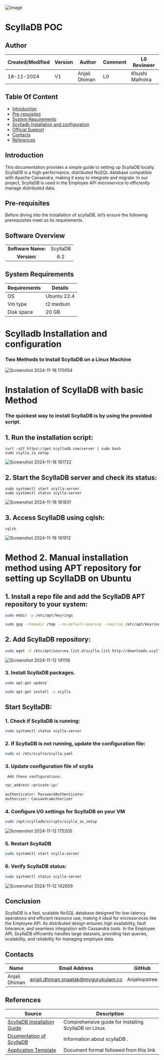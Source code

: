 ![image](https://github.com/user-attachments/assets/31897406-2fe7-449a-9df7-6dc55cd9ec5e)


# ScyllaDB POC

## Author

| Created/Modified | Version | Author               | Comment         | L0 Reviewer      |
|-------------------|---------|----------------------|-----------------|------------------|
| 18-11-2024        | V1     | Anjali Dhiman | L0    |  Khushi Malhotra |

## Table Of Content

- [Introduction](#introduction)
- [Pre-requisites](#pre-requisites)
- [System Requirements](#system-requirements)
- [Scylladb Installation and configuration](#scylladb-installation-and-configuration)
- [Official Support](#official-support)
- [Contacts](#contacts)
- [References](#references)


## Introduction
This documentation provides a simple guide to setting up ScyllaDB locally. ScyllaDB is a high-performance, distributed NoSQL database compatible with Apache Cassandra, making it easy to integrate and migrate. In our project, ScyllaDB is used in the Employee API microservice to efficiently manage distributed data.

## Pre-requisites

Before diving into the Installation of scyllaDB, let’s ensure the following prerequisites meet as its requirements.

## Software Overview
|                  |         |
|:----------------:|:-------:|
| **Software Name:**| ScyllaDB|
|**Version:**| 6.2 |

## System Requirements
| **Requirements** | **Details** |
|---------|---------|
| OS |  Ubuntu 22.4 |
| Vm type | t2 medium |
| Disk space | 20 GB |



# Scylladb Installation and configuration
### Two Methods to Install ScyllaDB on a Linux Machine
![Screenshot 2024-11-18 170054](https://github.com/user-attachments/assets/25da80d4-4f36-41c4-bc0a-0a8374e91ff3)

# Instalation of ScyllaDB with basic Method
### The quickest way to install ScyllaDB is by using the provided script.

## 1. Run the installation script:
```
curl -sSf https://get.scylladb.com/server | sudo bash
sudo scylla_io_setup
```
![Screenshot 2024-11-18 161722](https://github.com/user-attachments/assets/3be1e5c9-76dc-42a1-85ba-27e17721ed84)


## 2. Start the ScyllaDB server and check its status:
```
sudo systemctl start scylla-server
sudo systemctl status scylla-server
```
![Screenshot 2024-11-18 161831](https://github.com/user-attachments/assets/9c6a0d24-22a6-44d9-ae19-79b1757f9dd7)

## 3. Access ScyllaDB using cqlsh:
```
cqlsh
```
![Screenshot 2024-11-18 161912](https://github.com/user-attachments/assets/3654db11-4887-4fce-895b-45d8211ac164)

# Method 2. Manual installation method using APT repository for setting up ScyllaDB on Ubuntu

## 1. Install a repo file and add the ScyllaDB APT repository to your system:

```bash
sudo mkdir -p /etc/apt/keyrings

sudo gpg --homedir /tmp --no-default-keyring --keyring /etc/apt/keyrings/scylladb.gpg --keyserver hkp://keyserver.ubuntu.com:80 --recv-keys A43E06657BAC99E3
```

## 2. Add ScyllaDB repository:
  
```bash
sudo wget -O /etc/apt/sources.list.d/scylla.list http://downloads.scylladb.com/deb/debian/scylla-6.2.list
```

![Screenshot 2024-11-12 141116](https://github.com/user-attachments/assets/ab1d7faf-e3ef-41e9-8d84-9a830bd85777)

### 3. Install ScyllaDB packages.

```bash
sudo apt-get update`

sudo apt-get install -y scylla
```

## **Start ScyllaDB**:

### 1. Check if ScyllaDB is running:

```bash 
sudo systemctl status scylla-server
```

### 2. If ScyllaDB is not running, update the configuration file:

```bash
sudo vi /etc/scylla/scylla.yaml
```

### 3. Update configuration file of scylla
```bash
 Add these configurations:

rpc_address <private-ip>`
  
authenticator: PasswordAuthenticator
authorizer: CassandraAuthorizer
```

### 4. Configure I/O settings for ScyllaDB on your VM

```bash
sudo /opt/scylladb/scripts/scylla_io_setup
```

![Screenshot 2024-11-12 175205](https://github.com/user-attachments/assets/c6e9883b-1e08-4159-a7b5-a486db9fe076)



### 5. Restart ScyllaDB

```bash 
sudo systemctl start scylla-server
```

### 6. Verify ScyllaDB status:

```bash
sudo systemctl status scylla-server
```

![Screenshot 2024-11-12 142659](https://github.com/user-attachments/assets/11a54d9e-9783-466f-831f-260cdc9e0e3f)

## Conclusion


ScyllaDB is a fast, scalable NoSQL database designed for low-latency operations and efficient resource use, making it ideal for microservices like the Employee API. Its distributed design ensures high availability, fault tolerance, and seamless integration with Cassandra tools. In the Employee API, ScyllaDB efficiently handles large datasets, providing fast queries, scalability, and reliability for managing employee data.



## Contacts

| Name| Email Address      | GitHub | URL |
|-----|--------------------------|----------|---------|
| Anjali Dhiman | anjali.dhiman.snaatak@mygurukulam.co |  Anjaliopstree  |  https://github.com/Anjaliopstree  |


## References

| Source                                                                                     | Description                                |
| ------------------------------------------------------------------------------------------ | ------------------------------------------ |
| [ScyllaDB Installation Guide](https://opensource.docs.scylladb.com/stable/getting-started/install-scylla/index.html) | Comprehensive guide for installing ScyllaDB on Linux. |
| [Dcumentation of ScyllaDB](https://github.com/avengers-p11/Documentation/blob/main/OT%20MS%20Understanding/ScyllaDB/ScyllaDB%20Documentation/README.md) | Information about scyllaDB . |
| [Application Template ](https://github.com/OT-MICROSERVICES/documentation-template/wiki/Application-Template) | Document format followed from this link   | 
